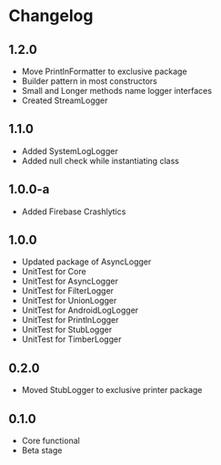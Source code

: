 Changelog
=========
1.2.0
-----
- Move PrintlnFormatter to exclusive package
- Builder pattern in most constructors
- Small and Longer methods name logger interfaces
- Created StreamLogger

1.1.0
-----
- Added SystemLogLogger
- Added null check while instantiating class

1.0.0-a
-----
- Added Firebase Crashlytics

1.0.0
-----
- Updated package of AsyncLogger
- UnitTest for Core
- UnitTest for AsyncLogger
- UnitTest for FilterLogger
- UnitTest for UnionLogger
- UnitTest for AndroidLogLogger
- UnitTest for PrintlnLogger
- UnitTest for StubLogger
- UnitTest for TimberLogger

0.2.0
-----
- Moved StubLogger to exclusive printer package

0.1.0
-----
- Core functional
- Beta stage